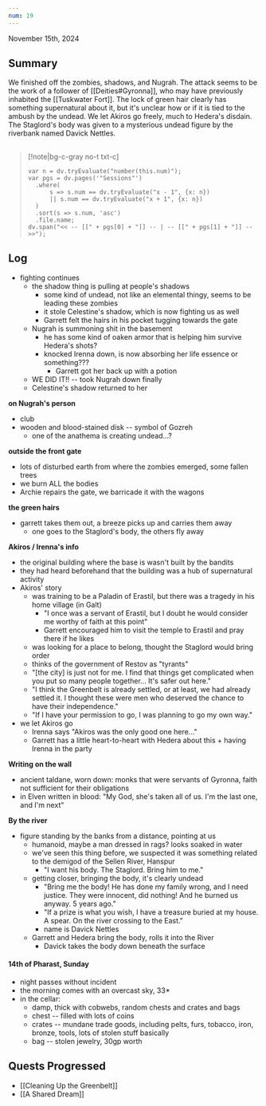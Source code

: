 ```yaml
---
num: 19
---
```

November 15th, 2024

## Summary
We finished off the zombies, shadows, and Nugrah. The attack seems to be the work of a follower of [[Deities#Gyronna]], who may have previously inhabited the [[Tuskwater Fort]]. The lock of green hair clearly has something supernatural about it, but it's unclear how or if it is tied to the ambush by the undead. We let Akiros go freely, much to Hedera's disdain. The Staglord's body was given to a mysterious undead figure by the riverbank named Davick Nettles.

##
>[!note|bg-c-gray no-t txt-c]
>```dataviewjs
>var n = dv.tryEvaluate("number(this.num)");
>var pgs = dv.pages('"Sessions"')
>	.where(
>		s => s.num == dv.tryEvaluate("x - 1", {x: n})
>		|| s.num == dv.tryEvaluate("x + 1", {x: n})
>	)
>	.sort(s => s.num, 'asc')
>	.file.name;
>dv.span("<< -- [[" + pgs[0] + "]] -- | -- [[" + pgs[1] + "]] -- >>");
>```

## Log
- fighting continues
	- the shadow thing is pulling at people's shadows
		- some kind of undead, not like an elemental thingy, seems to be leading these zombies
		- it stole Celestine's shadow, which is now fighting us as well
		- Garrett felt the hairs in his pocket tugging towards the gate
	- Nugrah is summoning shit in the basement
		- he has some kind of oaken armor that is helping him survive Hedera's shots?
		- knocked Irenna down, is now absorbing her life essence or something???
			- Garrett got her back up with a potion
	- WE DID IT!! -- took Nugrah down finally
	- Celestine's shadow returned to her

**on Nugrah's person**
- club
- wooden and blood-stained disk -- symbol of Gozreh
	- one of the anathema is creating undead...?

**outside the front gate**
- lots of disturbed earth from where the zombies emerged, some fallen trees
- we burn ALL the bodies
- Archie repairs the gate, we barricade it with the wagons

**the green hairs**
- garrett takes them out, a breeze picks up and carries them away
	- one goes to the Staglord's body, the others fly away

**Akiros / Irenna's info**
- the original building where the base is wasn't built by the bandits
- they had heard beforehand that the building was a hub of supernatural activity
- Akiros' story
	- was training to be a Paladin of Erastil, but there was a tragedy in his home village (in Galt)
		- "I once was a servant of Erastil, but I doubt he would consider me worthy of faith at this point"
		- Garrett encouraged him to visit the temple to Erastil and pray there if he likes
	- was looking for a place to belong, thought the Staglord would bring order
	- thinks of the government of Restov as "tyrants"
	- "\[the city] is just not for me. I find that things get complicated when you put so many people together... It's safer out here."
	- "I think the Greenbelt is already settled, or at least, we had already settled it. I thought these were men who deserved the chance to have their independence."
	- "If I have your permission to go, I was planning to go my own way."
- we let Akiros go
	- Irenna says "Akiros was the only good one here..."
	- Garrett has a little heart-to-heart with Hedera about this + having Irenna in the party

**Writing on the wall**
- ancient taldane, worn down: monks that were servants of Gyronna, faith not sufficient for their obligations
- in Elven written in blood: "My God, she's taken all of us. I'm the last one, and I'm next"

**By the river**
- figure standing by the banks from a distance, pointing at us
	- humanoid, maybe a man dressed in rags? looks soaked in water
	- we've seen this thing before, we suspected it was something related to the demigod of the Sellen River, Hanspur 
		- "I want his body. The Staglord. Bring him to me."
	- getting closer, bringing the body, it's clearly undead
		- "Bring me the body! He has done my family wrong, and I need justice. They were innocent, did nothing! And he burned us anyway. 5 years ago."
		- "If a prize is what you wish, I have a treasure buried at my house. A spear. On the river crossing to the East."
		- name is Davick Nettles
	- Garrett and Hedera bring the body, rolls it into the River
		- Davick takes the body down beneath the surface

#### **14th of Pharast, Sunday**
- night passes without incident
- the morning comes with an overcast sky, 33*
- in the cellar:
	- damp, thick with cobwebs, random chests and crates and bags
	- chest -- filled with lots of coins
	- crates -- mundane trade goods, including pelts, furs, tobacco, iron, bronze, tools, lots of stolen stuff basically
	- bag -- stolen jewelry, 30gp worth

## Quests Progressed
- [[Cleaning Up the Greenbelt]]
- [[A Shared Dream]]